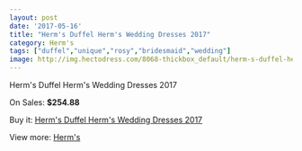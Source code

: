 ```yaml
---
layout: post
date: '2017-05-16'
title: "Herm's Duffel Herm's Wedding Dresses 2017"
category: Herm's
tags: ["duffel","unique","rosy","bridesmaid","wedding"]
image: http://img.hectodress.com/8068-thickbox_default/herm-s-duffel-herm-s-wedding-dresses-2013.jpg
---
```

Herm's Duffel Herm's Wedding Dresses 2017

On Sales: **$254.88**
<a href="https://www.hectodress.com/herm-s/4065-herm-s-duffel-herm-s-wedding-dresses-2013.html"><amp-img layout="responsive" width="600" height="600" src="//img.hectodress.com/8068-thickbox_default/herm-s-duffel-herm-s-wedding-dresses-2013.jpg" alt="Herm's Duffel Herm's Wedding Dresses 2017 0" /></a>
<a href="https://www.hectodress.com/herm-s/4065-herm-s-duffel-herm-s-wedding-dresses-2013.html"><amp-img layout="responsive" width="600" height="600" src="//img.hectodress.com/8069-thickbox_default/herm-s-duffel-herm-s-wedding-dresses-2013.jpg" alt="Herm's Duffel Herm's Wedding Dresses 2017 1" /></a>

Buy it: [Herm's Duffel Herm's Wedding Dresses 2017](https://www.hectodress.com/herm-s/4065-herm-s-duffel-herm-s-wedding-dresses-2013.html "Herm's Duffel Herm's Wedding Dresses 2017")

View more: [Herm's](https://www.hectodress.com/71-herm-s "Herm's")